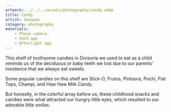 ```yaml
---
artwork: ../../../assets/photography/candy.webp
title: Candy
artist: Vasquez
category: photography
materials:
    - Phone camera
    - VSCO app
    - Afterlight app
---
```


This shelf of toothsome candies in Divisoria we used to eat as a child reminds us of the deciduous or baby teeth we lost due to our parents' insistence that we always eat sweets.

Some popular candies on this shelf are Stick-O, Frutos, Pintoora, Pochi, Flat Tops, Champi, and Haw Haw Milk Candy.

But honestly, in the colorful array before us, these childhood snacks and candies were what attracted our hungry little eyes, which resulted to our adorable little smiles.
